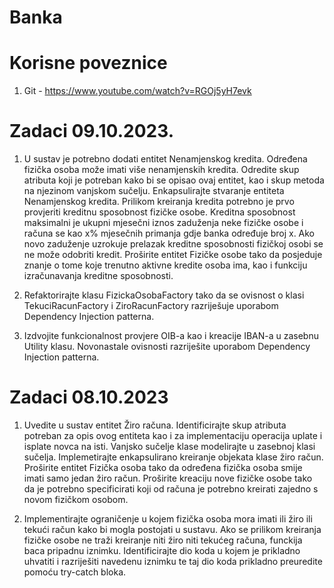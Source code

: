# Banka

# Korisne poveznice
1. Git - https://www.youtube.com/watch?v=RGOj5yH7evk

# Zadaci 09.10.2023.
1. U sustav je potrebno dodati entitet Nenamjenskog kredita. Određena fizička osoba može imati više nenamjenskih kredita. Odredite skup atributa koji je potreban kako bi se opisao ovaj entitet, kao i skup metoda na njezinom vanjskom sučelju. Enkapsulirajte stvaranje entiteta Nenamjenskog kredita. Prilikom kreiranja kredita potrebno je prvo provjeriti kreditnu sposobnost fizičke osobe. Kreditna sposobnost maksimalni je ukupni mjesečni iznos zaduženja neke fizičke osobe i računa se kao x% mjesečnih primanja gdje banka određuje broj x. Ako novo zaduženje uzrokuje prelazak kreditne sposobnosti fizičkoj osobi se ne može odobriti kredit. Proširite entitet Fizičke osobe tako da posjeduje znanje o tome koje trenutno aktivne kredite osoba ima, kao i funkciju izračunavanja kreditne sposobnosti.

2. Refaktorirajte klasu FizickaOsobaFactory tako da se ovisnost o klasi TekuciRacunFactory i ZiroRacunFactory razriješuje uporabom Dependency Injection patterna.

3. Izdvojite funkcionalnost provjere OIB-a kao i kreacije IBAN-a u zasebnu Utility klasu. Novonastale ovisnosti razriješite uporabom Dependency Injection patterna.

# Zadaci 08.10.2023
1. Uvedite u sustav entitet Žiro računa. Identificirajte skup atributa potreban za opis ovog entiteta kao i za implementaciju operacija uplate i isplate novca na isti. Vanjsko sučelje klase modelirajte u zasebnoj klasi sučelja. Implemetirajte enkapsulirano kreiranje objekata klase žiro račun. Proširite entitet Fizička osoba tako da određena fizička osoba smije imati samo jedan žiro račun. Proširite kreaciju nove fizičke osobe tako da je potrebno specificirati koji od računa je potrebno kreirati zajedno s novom fizičkom osobom.

2. Implementirajte ograničenje u kojem fizička osoba mora imati ili žiro ili tekući račun kako bi mogla postojati u sustavu. Ako se prilikom kreiranja fizičke osobe ne traži kreiranje niti žiro niti tekućeg računa, funckija baca pripadnu iznimku. Identificirajte dio koda u kojem je prikladno uhvatiti i razriješiti navedenu iznimku te taj dio koda prikladno preuredite pomoću try-catch bloka.


